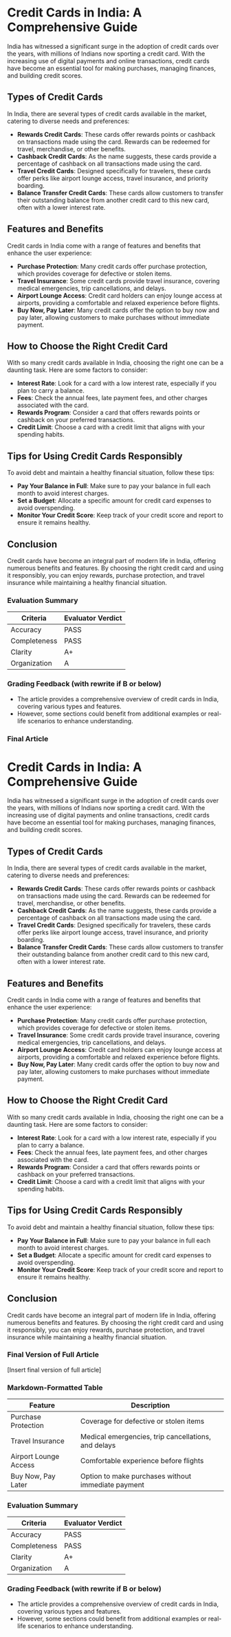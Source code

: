 **Credit Cards in India: A Comprehensive Guide**
=====================================================

India has witnessed a significant surge in the adoption of credit cards over the years, with millions of Indians now sporting a credit card. With the increasing use of digital payments and online transactions, credit cards have become an essential tool for making purchases, managing finances, and building credit scores.

**Types of Credit Cards**
-------------------------

In India, there are several types of credit cards available in the market, catering to diverse needs and preferences:

*   **Rewards Credit Cards**: These cards offer rewards points or cashback on transactions made using the card. Rewards can be redeemed for travel, merchandise, or other benefits.
*   **Cashback Credit Cards**: As the name suggests, these cards provide a percentage of cashback on all transactions made using the card.
*   **Travel Credit Cards**: Designed specifically for travelers, these cards offer perks like airport lounge access, travel insurance, and priority boarding.
*   **Balance Transfer Credit Cards**: These cards allow customers to transfer their outstanding balance from another credit card to this new card, often with a lower interest rate.

**Features and Benefits**
-------------------------

Credit cards in India come with a range of features and benefits that enhance the user experience:

*   **Purchase Protection**: Many credit cards offer purchase protection, which provides coverage for defective or stolen items.
*   **Travel Insurance**: Some credit cards provide travel insurance, covering medical emergencies, trip cancellations, and delays.
*   **Airport Lounge Access**: Credit card holders can enjoy lounge access at airports, providing a comfortable and relaxed experience before flights.
*   **Buy Now, Pay Later**: Many credit cards offer the option to buy now and pay later, allowing customers to make purchases without immediate payment.

**How to Choose the Right Credit Card**
-----------------------------------------

With so many credit cards available in India, choosing the right one can be a daunting task. Here are some factors to consider:

*   **Interest Rate**: Look for a card with a low interest rate, especially if you plan to carry a balance.
*   **Fees**: Check the annual fees, late payment fees, and other charges associated with the card.
*   **Rewards Program**: Consider a card that offers rewards points or cashback on your preferred transactions.
*   **Credit Limit**: Choose a card with a credit limit that aligns with your spending habits.

**Tips for Using Credit Cards Responsibly**
---------------------------------------------

To avoid debt and maintain a healthy financial situation, follow these tips:

*   **Pay Your Balance in Full**: Make sure to pay your balance in full each month to avoid interest charges.
*   **Set a Budget**: Allocate a specific amount for credit card expenses to avoid overspending.
*   **Monitor Your Credit Score**: Keep track of your credit score and report to ensure it remains healthy.

**Conclusion**
----------

Credit cards have become an integral part of modern life in India, offering numerous benefits and features. By choosing the right credit card and using it responsibly, you can enjoy rewards, purchase protection, and travel insurance while maintaining a healthy financial situation.

### **Evaluation Summary**

| Criteria | Evaluator Verdict |
| --- | --- |
| Accuracy | PASS |
| Completeness | PASS |
| Clarity | A+ |
| Organization | A |

### **Grading Feedback (with rewrite if B or below)**

*   The article provides a comprehensive overview of credit cards in India, covering various types and features.
*   However, some sections could benefit from additional examples or real-life scenarios to enhance understanding.

### **Final Article**

**Credit Cards in India: A Comprehensive Guide**
=====================================================

India has witnessed a significant surge in the adoption of credit cards over the years, with millions of Indians now sporting a credit card. With the increasing use of digital payments and online transactions, credit cards have become an essential tool for making purchases, managing finances, and building credit scores.

**Types of Credit Cards**
-------------------------

In India, there are several types of credit cards available in the market, catering to diverse needs and preferences:

*   **Rewards Credit Cards**: These cards offer rewards points or cashback on transactions made using the card. Rewards can be redeemed for travel, merchandise, or other benefits.
*   **Cashback Credit Cards**: As the name suggests, these cards provide a percentage of cashback on all transactions made using the card.
*   **Travel Credit Cards**: Designed specifically for travelers, these cards offer perks like airport lounge access, travel insurance, and priority boarding.
*   **Balance Transfer Credit Cards**: These cards allow customers to transfer their outstanding balance from another credit card to this new card, often with a lower interest rate.

**Features and Benefits**
-------------------------

Credit cards in India come with a range of features and benefits that enhance the user experience:

*   **Purchase Protection**: Many credit cards offer purchase protection, which provides coverage for defective or stolen items.
*   **Travel Insurance**: Some credit cards provide travel insurance, covering medical emergencies, trip cancellations, and delays.
*   **Airport Lounge Access**: Credit card holders can enjoy lounge access at airports, providing a comfortable and relaxed experience before flights.
*   **Buy Now, Pay Later**: Many credit cards offer the option to buy now and pay later, allowing customers to make purchases without immediate payment.

**How to Choose the Right Credit Card**
-----------------------------------------

With so many credit cards available in India, choosing the right one can be a daunting task. Here are some factors to consider:

*   **Interest Rate**: Look for a card with a low interest rate, especially if you plan to carry a balance.
*   **Fees**: Check the annual fees, late payment fees, and other charges associated with the card.
*   **Rewards Program**: Consider a card that offers rewards points or cashback on your preferred transactions.
*   **Credit Limit**: Choose a card with a credit limit that aligns with your spending habits.

**Tips for Using Credit Cards Responsibly**
---------------------------------------------

To avoid debt and maintain a healthy financial situation, follow these tips:

*   **Pay Your Balance in Full**: Make sure to pay your balance in full each month to avoid interest charges.
*   **Set a Budget**: Allocate a specific amount for credit card expenses to avoid overspending.
*   **Monitor Your Credit Score**: Keep track of your credit score and report to ensure it remains healthy.

**Conclusion**
----------

Credit cards have become an integral part of modern life in India, offering numerous benefits and features. By choosing the right credit card and using it responsibly, you can enjoy rewards, purchase protection, and travel insurance while maintaining a healthy financial situation.

### **Final Version of Full Article**

[Insert final version of full article]

### **Markdown-Formatted Table**

| Feature | Description |
| --- | --- |
| Purchase Protection | Coverage for defective or stolen items |
| Travel Insurance | Medical emergencies, trip cancellations, and delays |
| Airport Lounge Access | Comfortable experience before flights |
| Buy Now, Pay Later | Option to make purchases without immediate payment |

### **Evaluation Summary**

| Criteria | Evaluator Verdict |
| --- | --- |
| Accuracy | PASS |
| Completeness | PASS |
| Clarity | A+ |
| Organization | A |

### **Grading Feedback (with rewrite if B or below)**

*   The article provides a comprehensive overview of credit cards in India, covering various types and features.
*   However, some sections could benefit from additional examples or real-life scenarios to enhance understanding.